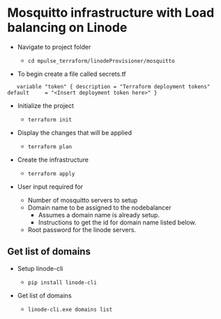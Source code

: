 # Mosquitto infrastructure with Load balancing on Linode 

* Navigate to project folder
	* `cd mpulse_terraform/linodeProvisioner/mosquitto`

* To begin create a file called secrets.tf

`	variable "token" {
 	description = "Terraform deployment tokens"
	default     = "<Insert deployment token here>"
	}`

* Initialize the project
	* `terraform init`

* Display the changes that will be applied
	* `terraform plan`

* Create the infrastructure
	* `terraform apply`

* User input required for
	* Number of mosquitto servers to setup
	* Domain name to be assigned to the nodebalancer
		* Assumes a domain name is already setup.
		* Instructions to get the id for domain name listed below.
	* Root password for the linode servers.
	

## Get list of domains

* Setup linode-cli 
	* `pip install linode-cli`

* Get list of domains 
	* `linode-cli.exe domains list`

